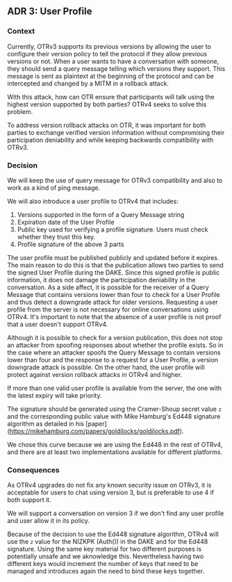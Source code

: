## ADR 3: User Profile

### Context

Currently, OTRv3 supports its previous versions by allowing the user to configure
their version policy to tell the protocol if they allow previous versions or not.
When a user wants to have a conversation with someone, they should send a query
message telling which versions they support. This message is sent as plaintext
at the beginning of the protocol and can be intercepted and changed by a MITM in
a rollback attack.

With this attack, how can OTR ensure that participants will talk using the highest
version supported by both parties? OTRv4 seeks to solve this problem.

To address version rollback attacks on OTR, it was important for both parties to
exchange verified version information without compromising their participation
deniability and while keeping backwards compatibility with OTRv3.

### Decision

We will keep  the use of query message for OTRv3 compatibility and also to work
as a kind of ping message.

We will also introduce a user profile to OTRv4 that includes:

1. Versions supported in the form of a Query Message string
2. Expiration date of the User Profile
3. Public key used for verifying a profile signature. Users must check whether
   they trust this key.
4. Profile signature of the above 3 parts

The user profile must be published publicly and updated before it expires. The
main reason to do this is that the publication allows two parties to send the
signed User Profile during the DAKE. Since this signed profile is public
information, it does not damage the participation deniability in the
conversation. As a side affect, it is possible for the receiver of a Query
Message that contains versions lower than four to check for a User Profile and
thus detect a downgrade attack for older versions.  Requesting a user profile
from the server is not necessary for online conversations using OTRv4. It's
important to note that the absence of a user profile is not proof that a user
doesn't support OTRv4.

Although it is possible to check for a version publication, this does not stop an
attacker from spoofing responses about whether the profile exists. So in the case
where an attacker spoofs the Query Message to contain versions lower than four and
the response to a request for a User Profile, a version downgrade attack is possible.
On the other hand, the user profile will protect against version rollback attacks in
OTRv4 and higher.

If more than one valid user profile is available from the server, the one with
the latest expiry will take priority.

The signature should be generated using the Cramer-Shoup secret value `z` and the corresponding
public value with Mike Hamburg's Ed448 signature algorithm as detailed in his [paper]
(https://mikehamburg.com/papers/goldilocks/goldilocks.pdf).

We chose this curve because we are using the Ed448 in the rest of OTRv4, and
there are at least two implementations available for different platforms.

### Consequences

As OTRv4 upgrades do not fix any known security issue on OTRv3, it is
acceptable for users to chat using version 3, but is preferable to use 4 if both
support it.

We will support a conversation on version 3 if we don't find any user profile
and user allow it in its policy.

Because of the decision to use the Ed448 signature algorithm, OTRv4 will use the
`z` value for the NIZKPK (Auth()) in the DAKE and for the Ed448
signature. Using the same key material for two different purposes is
potentially unsafe and we aknowledge this. Nevertheless having two different
keys would increment the number of keys that need to be managed and
introduces again the need to bind these keys together.

